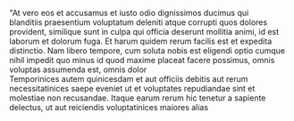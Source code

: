 "At vero eos et accusamus et iusto odio dignissimos ducimus qui  
 blanditiis praesentium voluptatum deleniti atque corrupti quos dolores 
 provident, similique sunt in culpa qui officia deserunt mollitia 
 animi, id est laborum et dolorum fuga. Et harum quidem rerum facilis 
 est et expedita distinctio. Nam libero tempore, cum soluta nobis est 
 eligendi optio cumque nihil impedit quo minus id quod maxime placeat 
 facere possimus, omnis voluptas assumenda est, omnis dolor  
 Temporinices autem quinicesdam et aut officiis debitis aut
rerum necessitatinices saepe eveniet ut et voluptates repudiandae
sint et molestiae non recusandae. Itaque earum rerum hic tenetur a
sapiente delectus, ut aut reiciendis voluptatinices maiores alias 